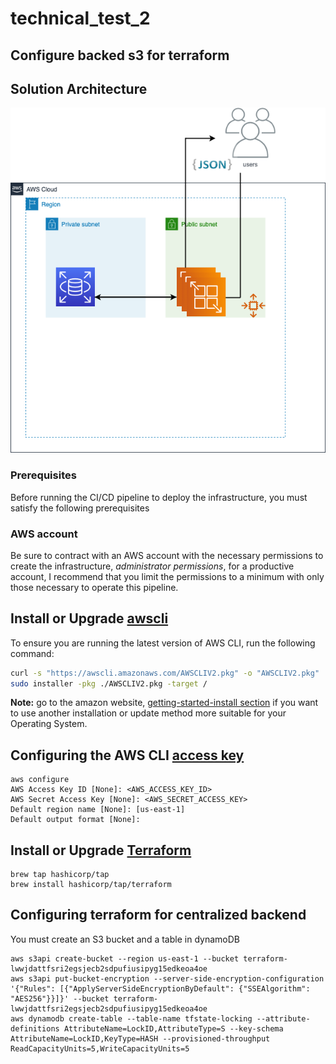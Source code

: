 # technical_test_2
## Configure backed s3 for terraform

## Solution Architecture
![Architecture](images/aws_architecture.drawio.png)

### Prerequisites
Before running the CI/CD pipeline to deploy the infrastructure, you must satisfy the following prerequisites

### AWS account
Be sure to contract with an AWS account with the necessary permissions to create the infrastructure, *administrator permissions*, for a productive account, I recommend that you limit the permissions to a minimum with only those necessary to operate this pipeline.

## Install or Upgrade [awscli](https://docs.aws.amazon.com/cli/latest/userguide/getting-started-install.html)

To ensure you are running the latest version of AWS CLI, run the following command:
```bash
curl -s "https://awscli.amazonaws.com/AWSCLIV2.pkg" -o "AWSCLIV2.pkg"
sudo installer -pkg ./AWSCLIV2.pkg -target /
```
**Note:** go to the amazon website, [getting-started-install section](https://docs.aws.amazon.com/cli/latest/userguide/getting-started-install.html) if you want to use another installation or update method more suitable for your Operating System.

## Configuring the AWS CLI [access key](https://docs.aws.amazon.com/cli/latest/userguide/cli-chap-configure.html)
```shell
aws configure
AWS Access Key ID [None]: <AWS_ACCESS_KEY_ID>
AWS Secret Access Key [None]: <AWS_SECRET_ACCESS_KEY>
Default region name [None]: [us-east-1]
Default output format [None]:
```
## Install or Upgrade [Terraform](https://developer.hashicorp.com/terraform/tutorials/aws-get-started/install-cli)
```console
brew tap hashicorp/tap
brew install hashicorp/tap/terraform
```

## Configuring terraform for centralized backend
You must create an S3 bucket and a table in dynamoDB
```{r, engine='sh', count_lines}
aws s3api create-bucket --region us-east-1 --bucket terraform-lwwjdattfsri2egsjecb2sdpufiusipyg15edkeoa4oe
aws s3api put-bucket-encryption --server-side-encryption-configuration '{"Rules": [{"ApplyServerSideEncryptionByDefault": {"SSEAlgorithm": "AES256"}}]}' --bucket terraform-lwwjdattfsri2egsjecb2sdpufiusipyg15edkeoa4oe
aws dynamodb create-table --table-name tfstate-locking --attribute-definitions AttributeName=LockID,AttributeType=S --key-schema AttributeName=LockID,KeyType=HASH --provisioned-throughput ReadCapacityUnits=5,WriteCapacityUnits=5
```
